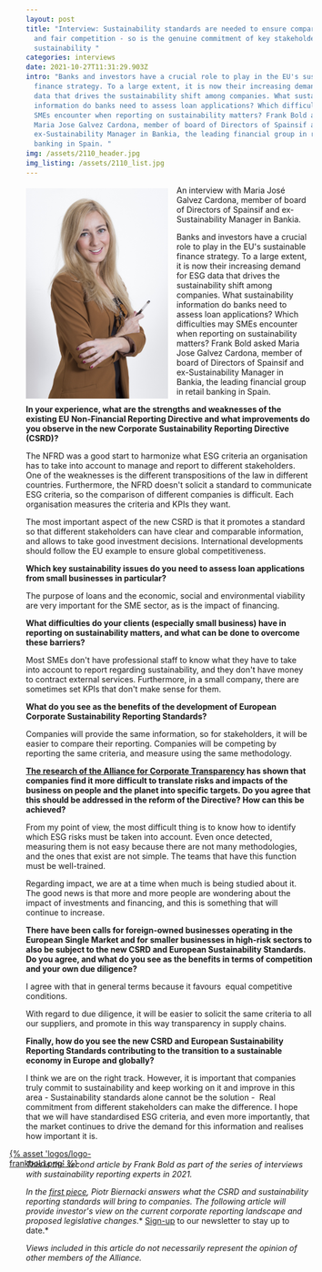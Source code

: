 ```yaml
---
layout: post
title: "Interview: Sustainability standards are needed to ensure comparability
  and fair competition - so is the genuine commitment of key stakeholders to
  sustainability "
categories: interviews
date: 2021-10-27T11:31:29.903Z
intro: "Banks and investors have a crucial role to play in the EU's sustainable
  finance strategy. To a large extent, it is now their increasing demand for ESG
  data that drives the sustainability shift among companies. What sustainability
  information do banks need to assess loan applications? Which difficulties may
  SMEs encounter when reporting on sustainability matters? Frank Bold asked
  Maria Jose Galvez Cardona, member of board of Directors of Spainsif and
  ex-Sustainability Manager in Bankia, the leading financial group in retail
  banking in Spain. "
img: /assets/2110_header.jpg
img_listing: /assets/2110_list.jpg
---
```

<img src="/assets/2110_maria-jose-galvez-cardona.jpg" style="float: left;width: 250px;height: 370px;padding-right: 15px; padding-bottom: 10px; margin-top: 5px;" alt="Isabel Acevedo from A&amp;B Innovative Solutions, a Spanish SME supplying biotech products for cleaning and maintenance" title="Isabel Acevedo from A&amp;B Innovative Solutions, a Spanish SME supplying biotech products for cleaning and maintenance" />

An interview with Maria José Galvez Cardona, member of board of Directors of Spainsif and ex-Sustainability Manager in Bankia. 

Banks and investors have a crucial role to play in the EU's sustainable finance strategy. To a large extent, it is now their increasing demand for ESG data that drives the sustainability shift among companies. What sustainability information do banks need to assess loan applications? Which difficulties may SMEs encounter when reporting on sustainability matters? Frank Bold asked Maria Jose Galvez Cardona, member of board of Directors of Spainsif and ex-Sustainability Manager in Bankia, the leading financial group in retail banking in Spain. 

**In your experience, what are the strengths and weaknesses of the existing EU Non-Financial Reporting Directive and what improvements do you observe in the new Corporate Sustainability Reporting Directive (CSRD)?**

The NFRD was a good start to harmonize what ESG criteria an organisation has to take into account to manage and report to different stakeholders. One of the weaknesses is the different transpositions of the law in different countries. Furthermore, the NFRD doesn't solicit a standard to communicate ESG criteria, so the comparison of different companies is difficult. Each organisation measures the criteria and KPIs they want.

The most important aspect of the new CSRD is that it promotes a standard so that different stakeholders can have clear and comparable information, and allows to take good investment decisions. International developments should follow the EU example to ensure global competitiveness.

**Which key sustainability issues do you need to assess loan applications from small businesses in particular?**

The purpose of loans and the economic, social and environmental viability are very important for the SME sector, as is the impact of financing.

**What difficulties do your clients (especially small business) have in reporting on sustainability matters, and what can be done to overcome these barriers?**

Most SMEs don't have professional staff to know what they have to take into account to report regarding sustainability, and they don't have money to contract external services. Furthermore, in a small company, there are sometimes set KPIs that don't make sense for them.  

**What do you see as the benefits of the development of European Corporate Sustainability Reporting Standards?**

Companies will provide the same information, so for stakeholders, it will be easier to compare their reporting. Companies will be competing by reporting the same criteria, and measure using the same methodology.

**[The research of the Alliance for Corporate Transparency](https://www.allianceforcorporatetransparency.org/) has shown that companies find it more difficult to translate risks and impacts of the business on people and the planet into specific targets. Do you agree that this should be addressed in the reform of the Directive? How can this be achieved?**

From my point of view, the most difficult thing is to know how to identify which ESG risks must be taken into account. Even once detected, measuring them is not easy because there are not many methodologies, and the ones that exist are not simple. The teams that have this function must be well-trained.

Regarding impact, we are at a time when much is being studied about it. The good news is that more and more people are wondering about the impact of investments and financing, and this is something that will continue to increase.

**There have been calls for foreign-owned businesses operating in the European Single Market and for smaller businesses in high-risk sectors to also be subject to the new CSRD and European Sustainability Standards. Do you agree, and what do you see as the benefits in terms of competition and your own due diligence?**

I agree with that in general terms because it favours  equal competitive conditions. 

With regard to due diligence, it will be easier to solicit the same criteria to all our suppliers, and promote in this way transparency in supply chains.

**Finally, how do you see the new CSRD and European Sustainability Reporting Standards contributing to the transition to a sustainable economy in Europe and globally?**

I think we are on the right track. However, it is important that companies truly commit to sustainability and keep working on it and improve in this area - Sustainability standards alone cannot be the solution -  Real commitment from different stakeholders can make the difference. I hope that we will have standardised ESG criteria, and even more importantly, that the market continues to drive the demand for this information and realises how important it is. 

<a href="https://en.frankbold.org/" style="
max-width: 200px;
display: block;
margin-left: -29px;
margin-bottom: -29px;">{% asset 'logos/logo-frankbold.png' %}</a>

*This is the second article by Frank Bold as part of the series of interviews with sustainability reporting experts in 2021.* 

*In the [first piece](bit.ly/3oxDX6G), Piotr Biernacki answers what the CSRD and sustainability reporting standards will bring to companies. The following article will provide investor's view on the current corporate reporting landscape and proposed legislative changes*.* [Sign-up](https://purposeofcorporation.us10.list-manage.com/subscribe?u=66bafd0ef0d33f5bf8fbe1e87&id=113ab4bd34) to our newsletter to stay up to date.*  

*Views included in this article do not necessarily represent the opinion of other members of the Alliance.*